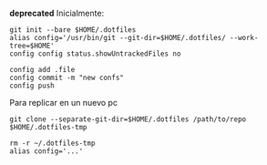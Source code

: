 **deprecated**
Inicialmente: 
```
git init --bare $HOME/.dotfiles
alias config='/usr/bin/git --git-dir=$HOME/.dotfiles/ --work-tree=$HOME'
config config status.showUntrackedFiles no

config add .file
config commit -m "new confs"
config push
```

Para replicar en un nuevo pc
```
git clone --separate-git-dir=$HOME/.dotfiles /path/to/repo $HOME/.dotfiles-tmp

rm -r ~/.dotfiles-tmp
alias config='...'
```


